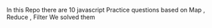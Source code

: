 In this Repo there are 10 javascript Practice questions based on Map , Reduce , Filter 
We solved them 

